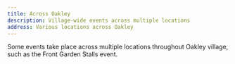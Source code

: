 ```yaml
---
title: Across Oakley
description: Village-wide events across multiple locations
address: Various locations across Oakley
---
```

Some events take place across multiple locations throughout Oakley village, such as the Front Garden Stalls event.

